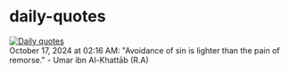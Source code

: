 # daily-quotes
[![Daily quotes](https://github.com/ceepu8/daily-quotes/actions/workflows/daily-quote.yml/badge.svg)](https://github.com/ceepu8/daily-quotes/actions/workflows/daily-quote.yml)<br/>
October 17, 2024 at 02:16 AM: "Avoidance of sin is lighter than the pain of remorse." - Umar ibn Al-Khattāb (R.A)
